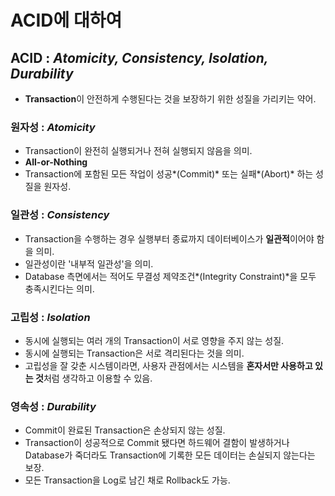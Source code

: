 # ACID에 대하여

## ACID : *Atomicity, Consistency, Isolation, Durability*

- **Transaction**이 안전하게 수행된다는 것을 보장하기 위한 성질을 가리키는 약어.



### 원자성 : *Atomicity*

- Transaction이 완전히 실행되거나 전혀 실행되지 않음을 의미.
- **All-or-Nothing**
- Transaction에 포함된 모든 작업이 성공*(Commit)* 또는 실패*(Abort)* 하는 성질을 원자성.



### 일관성 : *Consistency*

- Transaction을 수행하는 경우 실행부터 종료까지 데이터베이스가 **일관적**이어야 함을 의미.
- 일관성이란 '내부적 일관성'을 의미.
- Database 측면에서는 적어도 무결성 제약조건*(Integrity Constraint)*을 모두 충족시킨다는 의미.



### 고립성 : *Isolation*

- 동시에 실행되는 여러 개의 Transaction이 서로 영향을 주지 않는 성질.
- 동시에 실행되는 Transaction은 서로 격리된다는 것을 의미.
- 고립성을 잘 갖춘 시스템이라면, 사용자 관점에서는 시스템을 **혼자서만 사용하고 있는 것**처럼 생각하고 이용할 수 있음.



### 영속성 : *Durability*

- Commit이 완료된 Transaction은 손상되지 않는 성질.
- Transaction이 성공적으로 Commit 됐다면 하드웨어 결함이 발생하거나 Database가 죽더라도 Transaction에 기록한 모든 데이터는 손실되지 않는다는 보장.
- 모든 Transaction을 Log로 남긴 채로 Rollback도 가능.